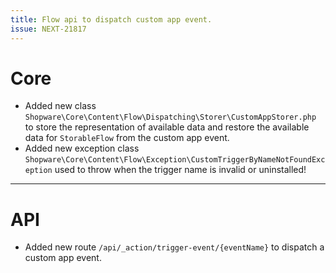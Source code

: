 ```yaml
---
title: Flow api to dispatch custom app event.
issue: NEXT-21817
---
```

# Core
* Added new class `Shopware\Core\Content\Flow\Dispatching\Storer\CustomAppStorer.php` to store the representation of available data and restore the available data for `StorableFlow` from the custom app event.
* Added new exception class `Shopware\Core\Content\Flow\Exception\CustomTriggerByNameNotFoundException` used to throw when the trigger name is invalid or uninstalled!
___
# API
*  Added new route `/api/_action/trigger-event/{eventName}` to dispatch a custom app event.

